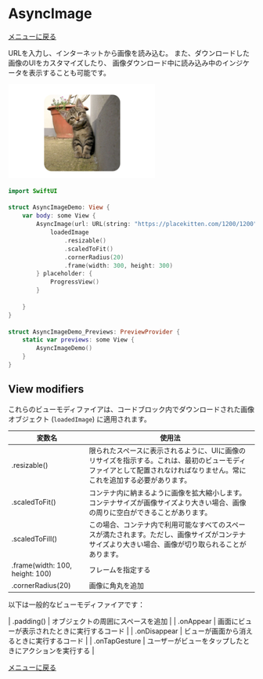 #  AsyncImage

[メニューに戻る](/)

URLを入力し、インターネットから画像を読み込む。
また、ダウンロードした画像のUIをカスタマイズしたり、
画像ダウンロード中に読み込み中のインジケータを表示することも可能です。

<img width="300" alt="image" src="/Image/AsyncImage_demo.png?raw=true">

```swift
import SwiftUI

struct AsyncImageDemo: View {
    var body: some View {
        AsyncImage(url: URL(string: "https://placekitten.com/1200/1200")) { loadedImage in
            loadedImage
                .resizable()
                .scaledToFit()
                .cornerRadius(20)
                .frame(width: 300, height: 300)
        } placeholder: {
            ProgressView()
        }

    }
}

struct AsyncImageDemo_Previews: PreviewProvider {
    static var previews: some View {
        AsyncImageDemo()
    }
}

```

## View modifiers
 
これらのビューモディファイアは、コードブロック内でダウンロードされた画像オブジェクト (`loadedImage`) に適用されます。
 
| 変数名 | 使用法 |
|---|---|
| .resizable() | 限られたスペースに表示されるように、UIに画像のリサイズを指示する。これは、最初のビューモディファイアとして配置されなければなりません。常にこれを追加する必要があります。 |
| .scaledToFit() | コンテナ内に納まるように画像を拡大縮小します。コンテナサイズが画像サイズより大きい場合、画像の周りに空白ができることがあります。 |
| .scaledToFill() | この場合、コンテナ内で利用可能なすべてのスペースが満たされます。ただし、画像サイズがコンテナサイズより大きい場合、画像が切り取られることがあります。|
| .frame(width: 100, height: 100) | フレームを指定する |
| .cornerRadius(20) | 画像に角丸を追加 |

以下は一般的なビューモディファイアです：

| .padding() | オブジェクトの周囲にスペースを追加 |
| .onAppear | 画面にビューが表示されたときに実行するコード |
| .onDisappear | ビューが画面から消えるときに実行するコード |
| .onTapGesture | ユーザーがビューをタップしたときにアクションを実行する |

[メニューに戻る](/)
